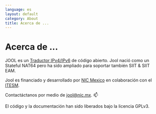 ```yaml
---
language: es
layout: default
category: About
title: Acerca de ...
---
```


# Acerca de ...


JOOL es un [Traductor IPv4/IPv6](intro-nat64.html) de código abierto. Jool nació como un Stateful NAT64 pero ha sido ampliado para soportar también SIIT & SIIT EAM.

Jool es financiado y desarrollado por [NIC Mexico](http://nicmexico.mx/) en colaboración con el [ITESM](http://www.itesm.mx/).


Contactáctanos por medio de [jool@nic.mx](mailto:jool@nic.mx). :mailbox:



El código y la documentación han sido liberados bajo la licencia GPLv3.


